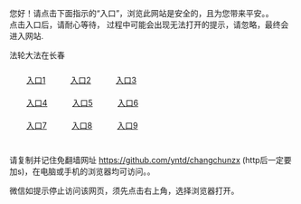 您好！请点击下面指示的“入口”，浏览此网站是安全的，且为您带来平安。。 <br/>
点击入口后，请耐心等待， 过程中可能会出现无法打开的提示，请忽略，最终会进入网站. </br>

法轮大法在长春<br/>
<div style="padding:10px"><a style="margin:20px" target="_blank" href="https://d2jouqje2amfb6.cloudfront.net/2Qpsp?kagbsqc" id="ccLink1" rel="nofollow">入口1</a> <a target="_blank" style="margin:20px" href="https://do30mt9sc1vye.cloudfront.net/2Qpsp?xnqpimyj" id="ccLink2" rel="nofollow">入口2</a> <a style="margin:20px" target="_blank" href="https://d3mi7llmweznvp.cloudfront.net/2Qpsp?ifcheoda" id="ccLink3" rel="nofollow">入口3</a></div>

<div style="padding:10px" ><a style="margin:20px" target="_blank" href="https://d2jouqje2amfb6.cloudfront.net/2Qpsp?kagbsqc" id="ccLink4" rel="nofollow">入口4</a> <a style="margin:20px" href="https://do30mt9sc1vye.cloudfront.net/2Qpsp?xnqpimyj" target="_blank" id="ccLink5" rel="nofollow">入口5</a> <a style="margin:20px" href="https://d3mi7llmweznvp.cloudfront.net/2Qpsp?ifcheoda" target="_blank" id="ccLink6" rel="nofollow">入口6</a></div>

<div style="padding:10px"><a style="margin:20px" target="_blank" href="https://d2jouqje2amfb6.cloudfront.net/2Qpsp?kagbsqc" id="ccLink7" rel="nofollow">入口7</a> <a style="margin:20px" href="https://do30mt9sc1vye.cloudfront.net/2Qpsp?xnqpimyj" target="_blank" id="ccLink8" rel="nofollow">入口8</a> <a style="margin:20px" target="_blank" href="https://d3mi7llmweznvp.cloudfront.net/2Qpsp?ifcheoda" id="ccLink9" rel="nofollow">入口9</a></div>

<br/>



请复制并记住免翻墙网址 https://github.com/yntd/changchunzx (http后一定要加s)，在电脑或手机的浏览器均可访问。。<br/>

微信如提示停止访问该网页，须先点击右上角，选择浏览器打开。
